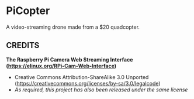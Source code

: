 # PiCopter
A video-streaming drone made from a $20 quadcopter.

## CREDITS
**The Raspberry Pi Camera Web Streaming Interface (https://elinux.org/RPi-Cam-Web-Interface)**
- Creative Commons Attribution-ShareAlike 3.0 Unported (https://creativecommons.org/licenses/by-sa/3.0/legalcode)
- *As required, this project has also been released under the same license*
